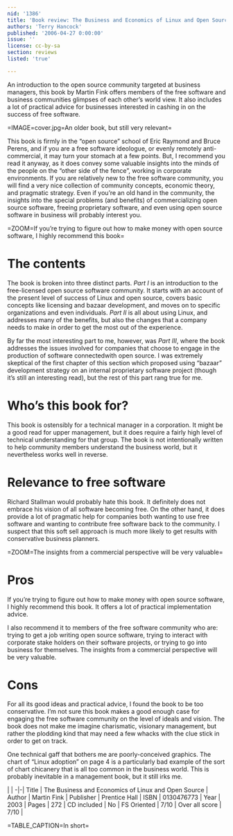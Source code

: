 ```yaml
---
nid: '1386'
title: 'Book review: The Business and Economics of Linux and Open Source <i>by Martin Fink</i>'
authors: 'Terry Hancock'
published: '2006-04-27 0:00:00'
issue: ''
license: cc-by-sa
section: reviews
listed: 'true'

---
```

An introduction to the open source community targeted at business managers, this book by Martin Fink offers members of the free software and business communities glimpses of each other’s world view. It also includes a lot of practical advice for businesses interested in cashing in on the success of free software.


=IMAGE=cover.jpg=An older book, but still very relevant=

This book is firmly in the “open source” school of Eric Raymond and Bruce Perens, and if you are a free software ideologue, or evenly remotely anti-commercial, it may turn your stomach at a few points. But, I recommend you read it anyway, as it does convey some valuable insights into the minds of the people on the “other side of the fence”, working in corporate environments. If you are relatively new to the free software community, you will find a very nice collection of community concepts, economic theory, and pragmatic strategy. Even if you’re an old hand in the community, the insights into the special problems (and benefits) of commercializing open source software, freeing proprietary software, and even using open source software in business will probably interest you.


=ZOOM=If you’re trying to figure out how to make money with open source software, I highly recommend this book=


# The contents

The book is broken into three distinct parts. _Part I_ is an introduction to the free-licensed open source software community. It starts with an account of the present level of success of Linux and open source, covers basic concepts like licensing and bazaar development, and moves on to specific organizations and even individuals. _Part II_ is all about using Linux, and addresses many of the benefits, but also the changes that a company needs to make in order to get the most out of the experience.

By far the most interesting part to me, however, was _Part III_, where the book addresses the issues involved for companies that choose to engage in the production of software connectedwith open source. I was extremely skeptical of the first chapter of this section which proposed using “bazaar” development strategy on an internal proprietary software project (though it’s still an interesting read), but the rest of this part rang true for me.


# Who’s this book for?

This book is ostensibly for a technical manager in a corporation. It might be a good read for upper management, but it does require a fairly high level of technical understanding for that group. The book is not intentionally written to help community members understand the business world, but it nevertheless works well in reverse.


# Relevance to free software

Richard Stallman would probably hate this book. It definitely does not embrace his vision of all software becoming free. On the other hand, it does provide a lot of pragmatic help for companies both wanting to use free software and wanting to contribute free software back to the community. I suspect that this soft sell approach is much more likely to get results with conservative business planners.


=ZOOM=The insights from a commercial perspective will be very valuable=


# Pros

If you’re trying to figure out how to make money with open source software, I highly recommend this book. It offers a lot of practical implementation advice.

I also recommend it to members of the free software community who are: trying to get a job writing open source software, trying to interact with corporate stake holders on their software projects, or trying to go into business for themselves. The insights from a commercial perspective will be very valuable.


# Cons

For all its good ideas and practical advice, I found the book to be too conservative. I’m not sure this book makes a good enough case for engaging the free software community on the level of ideals and vision. The book does not make me imagine charismatic, visionary management, but rather the plodding kind that may need a few whacks with the clue stick in order to get on track.

One technical gaff that bothers me are poorly-conceived graphics. The chart of “Linux adoption” on page 4 is a particularly bad example of the sort of chart chicanery that is all too common in the business world. This is probably inevitable in a management book, but it still irks me.


 | |
-|-|
Title | The Business and Economics of Linux and Open Source | 
Author | Martin Fink | 
Publisher | Prentice Hall | 
ISBN | 0130476773 | 
Year | 2003 | 
Pages | 272 | 
CD included | No | 
FS Oriented | 7/10 | 
Over all score | 7/10 | 

=TABLE_CAPTION=In short=


